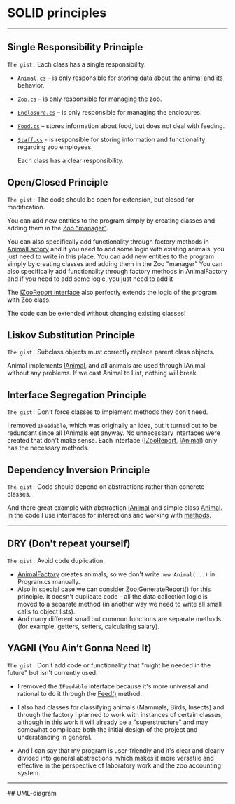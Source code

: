 # SOLID principles
<hr>

## Single Responsibility Principle
`The gist:` Each class has a single responsibility.

- [`Animal.cs`](https://github.com/ipsolver/KPZ/blob/lab-1/pr1/pr1/Models/Animal.cs) – is only responsible for storing data about the animal and its behavior.
- [`Zoo.cs`](https://github.com/ipsolver/KPZ/blob/lab-1/pr1/pr1/Services/Zoo.cs) – is only responsible for managing the zoo.
- [`Enclosure.cs`](https://github.com/ipsolver/KPZ/blob/lab-1/pr1/pr1/Models/Enclosure.cs) – is only responsible for managing the enclosures.
- [`Food.cs`](https://github.com/ipsolver/KPZ/blob/lab-1/pr1/pr1/Models/Food.cs) – stores information about food, but does not deal with feeding.
- [`Staff.cs`](https://github.com/ipsolver/KPZ/blob/lab-1/pr1/pr1/Models/Staff.cs) - is responsible for storing information and functionality regarding zoo employees.

  Each class has a clear responsibility.
## Open/Closed Principle
`The gist:` The code should be open for extension, but closed for modification.

You can add new entities to the program simply by creating classes and adding them in the [Zoo "manager"](https://github.com/ipsolver/KPZ/blob/lab-1/pr1/pr1/Services/Zoo.cs).

You can also specifically add functionality through factory methods in [AnimalFactory](https://github.com/ipsolver/KPZ/blob/lab-1/pr1/pr1/Services/AnimalFactory.cs#L14-L17) and if you need to add some logic with existing animals, you just need to write in this place.
You can add new entities to the program simply by creating classes and adding them in the Zoo "manager"
You can also specifically add functionality through factory methods in AnimalFactory and if you need to add some logic, you just need to add it

The [IZooReport interface](https://github.com/ipsolver/KPZ/blob/lab-1/pr1/pr1/Services/IZooReport.cs#L9-L12) also perfectly extends the logic of the program with Zoo class.

The code can be extended without changing existing classes!

## Liskov Substitution Principle
`The gist:` Subclass objects must correctly replace parent class objects.

Animal implements [IAnimal](https://github.com/ipsolver/KPZ/blob/lab-1/pr1/pr1/Models/IAnimal.cs), and all animals are used through IAnimal without any problems.
If we cast Animal to List<IAnimal>, nothing will break.

## Interface Segregation Principle
`The gist:` Don't force classes to implement methods they don't need.

I removed `IFeedable`, which was originally an idea, but it turned out to be redundant since all IAnimals eat anyway.
No unnecessary interfaces were created that don't make sense.
Each interface ([IZooReport](https://github.com/ipsolver/KPZ/blob/lab-1/pr1/pr1/Services/IZooReport.cs), [IAnimal](https://github.com/ipsolver/KPZ/blob/lab-1/pr1/pr1/Models/IAnimal.cs)) only has the necessary methods.

## Dependency Inversion Principle
`The gist:` Code should depend on abstractions rather than concrete classes.

And there great example with abstraction [IAnimal](https://github.com/ipsolver/KPZ/blob/lab-1/pr1/pr1/Models/IAnimal.cs) and simple class [Animal](https://github.com/ipsolver/KPZ/blob/lab-1/pr1/pr1/Models/Animal.cs). In the code I use interfaces for interactions and working with [methods](https://github.com/ipsolver/KPZ/blob/lab-1/pr1/pr1/Models/IAnimal.cs#L9-L17).

<hr>

## DRY (Don't repeat yourself)
`The gist:` Avoid code duplication.

- [AnimalFactory](https://github.com/ipsolver/KPZ/blob/lab-1/pr1/pr1/Services/AnimalFactory.cs#L12-L18) creates animals, so we don't write `new Animal(...)` in Program.cs manually.
- Also in special case we can consider [Zoo.GenerateReport()](https://github.com/ipsolver/KPZ/blob/lab-1/pr1/pr1/Services/Zoo.cs#L32-L65) for this principle. It doesn't duplicate code - all the data collection logic is moved to a separate method (in another way we need to write all small calls to object lists).
- And many different small but common functions are separate methods (for example, getters, setters, calculating salary).

## YAGNI (You Ain’t Gonna Need It)
`The gist:` Don't add code or functionality that "might be needed in the future" but isn't currently used.

- I removed the `IFeedable` interface because it's more universal and rational to do it through the [Feed()](https://github.com/ipsolver/KPZ/blob/lab-1/pr1/pr1/Models/IAnimal.cs#L16) method.
- I also had classes for classifying animals (Mammals, Birds, Insects) and through the factory I planned to work with instances of certain classes, although in this work it will already be a "superstructure" and may somewhat complicate both the initial design of the project and understanding in general.

- And I can say that my program is user-friendly and it's clear and clearly divided into general abstractions, which makes it more versatile and effective in the perspective of laboratory work and the zoo accounting system.

<hr>
## UML-diagram